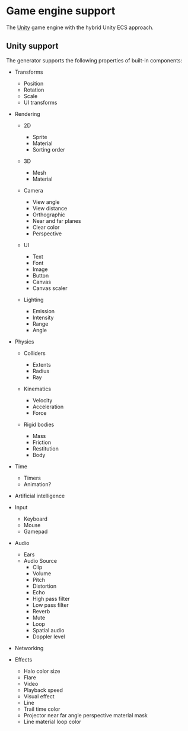 # Game engine support

The [Unity] game engine with the hybrid Unity ECS approach.

## Unity support

The generator supports the following properties of built-in components:

* Transforms
  * Position
  * Rotation
  * Scale
  * UI transforms

* Rendering
  * 2D
    * Sprite
    * Material
    * Sorting order

  * 3D
    * Mesh
    * Material

  * Camera
    * View angle
    * View distance
    * Orthographic
    * Near and far planes
    * Clear color
    * Perspective

  * UI
    * Text
    * Font
    * Image
    * Button
    * Canvas
    * Canvas scaler

  * Lighting
    * Emission
    * Intensity
    * Range
    * Angle

* Physics
  * Colliders
    * Extents
    * Radius
    * Ray
  * Kinematics
    * Velocity
    * Acceleration
    * Force

  * Rigid bodies
    * Mass
    * Friction
    * Restitution
    * Body

* Time
  * Timers
  * Animation?

* Artificial intelligence

* Input
  * Keyboard
  * Mouse
  * Gamepad

* Audio
  * Ears
  * Audio Source
    * Clip
    * Volume
    * Pitch
    * Distortion
    * Echo
    * High pass filter
    * Low pass filter
    * Reverb
    * Mute
    * Loop
    * Spatial audio
    * Doppler level

* Networking

* Effects
  * Halo color size
  * Flare
  * Video
  * Playback speed
  * Visual effect
  * Line
  * Trail time color
  * Projector near far angle perspective material mask
  * Line material loop color

[Unity]: https://unity.com/
